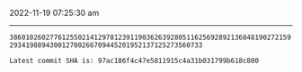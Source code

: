 2022-11-19 07:25:30 am

---

`3860102602776125502141297812391190362639280511625692892136848190272159293419889430012780266709445201952137125273560733`

`Latest commit SHA is: 97ac186f4c47e5811915c4a31b031799b618c800 `
